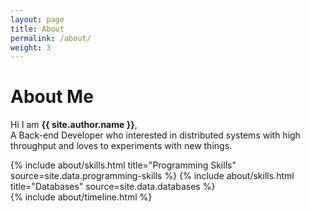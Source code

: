 ```yaml
---
layout: page
title: About
permalink: /about/
weight: 3
---
```


# **About Me**

Hi I am **{{ site.author.name }}**,<br>
A Back-end Developer who interested in distributed systems with high throughput and loves to experiments with new things.

<div class="row">
{% include about/skills.html title="Programming Skills" source=site.data.programming-skills %}
{% include about/skills.html title="Databases" source=site.data.databases %}
</div>

<div class="row">
{% include about/timeline.html %}
</div>

